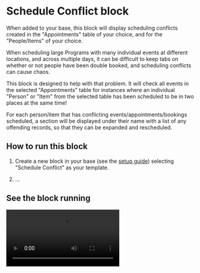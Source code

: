 # Schedule Conflict block

When added to your base, this block will display scheduling conflicts created in the "Appointments"
table of your choice, and for the "People/Items" of your choice.

When scheduling large Programs with many individual events at different locations, and across
multiple days, it can be difficult to keep tabs on whether or not people have been double booked,
and scheduling conflicts can cause chaos.

This block is designed to help with that problem. It will check all events in the selected
"Appointments" table for instances where an individual "Person" or "Item" from the selected table
has been scheduled to be in two places at the same time!

For each person/item that has conflicting events/appointments/bookings scheduled, a section will be
displayed under their name with a list of any offending records, so that they can be expanded and
rescheduled.

## How to run this block

1. Create a new block in your base (see the [setup guide](/packages/sdk/docs/setup.md))
   selecting "Schedule Conflict" as your template.

2. ...

## See the block running

![Setting up and using the Schedule Conflict Block](media/Screen-Recording-2020-03-10-09-03-23.mp4)
